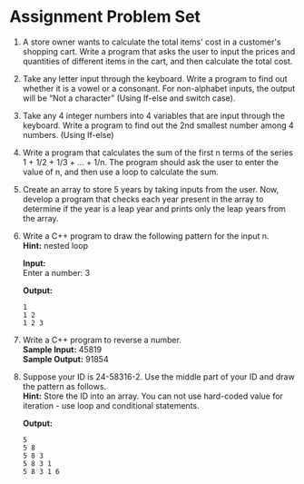 
# Assignment Problem Set

1. A store owner wants to calculate the total items' cost in a customer's shopping cart. Write a program that asks the user to input the prices and quantities of different items in the cart, and then calculate the total cost.

2. Take any letter input through the keyboard. Write a program to find out whether it is a vowel or a consonant. For non-alphabet inputs, the output will be “Not a character” (Using If-else and switch case).

3. Take any 4 integer numbers into 4 variables that are input through the keyboard. Write a program to find out the 2nd smallest number among 4 numbers. (Using If-else)

4. Write a program that calculates the sum of the first n terms of the series 1 + 1/2 + 1/3 + ... + 1/n. The program should ask the user to enter the value of n, and then use a loop to calculate the sum.

5. Create an array to store 5 years by taking inputs from the user. Now, develop a program that checks each year present in the array to determine if the year is a leap year and prints only the leap years from the array.

6. Write a C++ program to draw the following pattern for the input n.  
   **Hint:** nested loop  

   **Input:**  
   Enter a number: 3  

   **Output:**  
   ```
   1
   1 2
   1 2 3
   ```

7. Write a C++ program to reverse a number.  
   **Sample Input:** 45819  
   **Sample Output:** 91854  

8. Suppose your ID is 24-58316-2. Use the middle part of your ID and draw the pattern as follows.  
   **Hint:** Store the ID into an array. You can not use hard-coded value for iteration - use loop and conditional statements.  

   **Output:**  
   ```
   5
   5 8
   5 8 3
   5 8 3 1
   5 8 3 1 6
   ```
